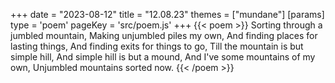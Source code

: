 +++
date = "2023-08-12"
title = "12.08.23"
themes = ["mundane"]
[params]
  type = 'poem'
  pageKey = 'src/poem.js'
+++
{{< poem >}}
Sorting through a jumbled mountain,
Making unjumbled piles my own,
And finding places for lasting things,
And finding exits for things to go,
Till the mountain is but simple hill,
And simple hill is but a mound,
And I've some mountains of my own,
Unjumbled mountains sorted now.
{{< /poem >}}